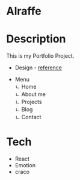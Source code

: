 # Alraffe

# Description

This is my Portfolio Project.

- Design - [reference](https://dribbble.com/shots/17715862-Architect-Interior-design-Website-Video-08)

- Menu  
   ㄴ Home  
   ㄴ About me  
   ㄴ Projects  
   ㄴ Blog  
   ㄴ Contact

# Tech

- React
- Emotion
- craco

